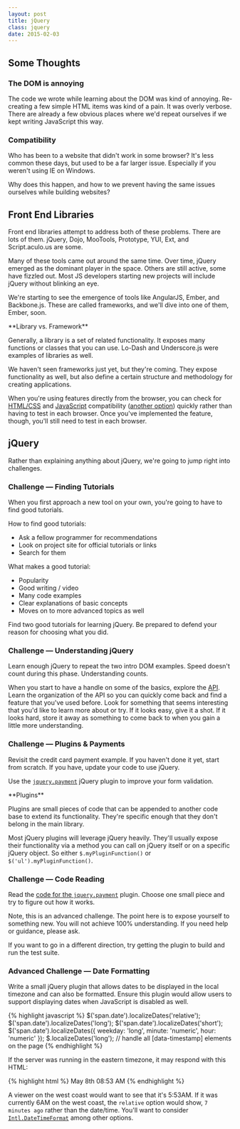 ```yaml
---
layout: post
title: jQuery
class: jquery
date: 2015-02-03
---
```


## Some Thoughts

### The DOM is annoying

The code we wrote while learning about the DOM was kind of annoying.
Re-creating a few simple HTML items was kind of a pain. It was overly verbose.
There are already a few obvious places where we'd repeat ourselves if we kept
writing JavaScript this way.

### Compatibility

Who has been to a website that didn't work in some browser? It's less common
these days, but used to be a far larger issue. Especially if you weren't using
IE on Windows.

Why does this happen, and how to we prevent having the same issues ourselves
while building websites?


## Front End Libraries

Front end libraries attempt to address both of these problems. There are lots
of them. jQuery, Dojo, MooTools, Prototype, YUI, Ext, and Script.aculo.us are
some.

Many of these tools came out around the same time. Over time, jQuery emerged as
the dominant player in the space. Others are still active, some have fizzled
out. Most JS developers starting new projects will include jQuery without
blinking an eye.

We're starting to see the emergence of tools like AngularJS, Ember, and
Backbone.js. These are called frameworks, and we'll dive into one of them,
Ember, soon.

<aside>
**Library vs. Framework**

Generally, a library is a set of related functionality. It exposes many
functions or classes that you can use. Lo-Dash and Underscore.js were examples
of libraries as well.

We haven't seen frameworks just yet, but they're coming. They expose
functionality as well, but also define a certain structure and methodology for
creating applications.
</aside>

When you're using features directly from the browser, you can check for
[HTML/CSS][caniuse] and [JavaScript][es5-compat] compatibility
([another option][qm-compat]) quickly rather than having to test in each
browser. Once you've implemented the feature, though, you'll still need to test
in each browser.


## jQuery

Rather than explaining anything about jQuery, we're going to jump right into
challenges.

### Challenge &mdash; Finding Tutorials

When you first approach a new tool on your own, you're going to have to find
good tutorials.

How to find good tutorials:

* Ask a fellow programmer for recommendations
* Look on project site for official tutorials or links
* Search for them

What makes a good tutorial:

* Popularity
* Good writing / video
* Many code examples
* Clear explanations of basic concepts
* Moves on to more advanced topics as well

Find two good tutorials for learning jQuery. Be prepared to defend your reason
for choosing what you did.


### Challenge &mdash; Understanding jQuery

Learn enough jQuery to repeat the two intro DOM examples. Speed doesn't count
during this phase. Understanding counts.

When you start to have a handle on some of the basics, explore the
[API][jq-api]. Learn the organization of the API so you can quickly come back
and find a feature that you've used before. Look for something that seems
interesting that you'd like to learn more about or try. If it looks easy, give
it a shot. If it looks hard, store it away as something to come back to when
you gain a little more understanding.


### Challenge &mdash; Plugins & Payments

Revisit the credit card payment example. If you haven't done it yet, start from
scratch. If you have, update your code to use jQuery.

Use the [`jquery.payment`][stripe-payment] jQuery plugin to improve your form
validation.

<aside>
**Plugins**

Plugins are small pieces of code that can be appended to another code base to
extend its functionality. They're specific enough that they don't belong in the
main library.

Most jQuery plugins will leverage jQuery heavily. They'll usually expose their
functionality via a method you can call on jQuery itself or on a specific
jQuery object. So either `$.myPluginFunction()` or
`$('ul').myPluginFunction()`.
</aside>


### Challenge &mdash; Code Reading

Read the [code for the `jquery.payment`][stripe-payment-src] plugin. Choose one
small piece and try to figure out how it works.

Note, this is an advanced challenge. The point here is to expose yourself to
something new. You will not achieve 100% understanding. If you need help or
guidance, please ask.

If you want to go in a different direction, try getting the plugin to build and
run the test suite.


### Advanced Challenge &mdash; Date Formatting

Write a small jQuery plugin that allows dates to be displayed in the local
timezone and can also be formatted. Ensure this plugin would allow users to
support displaying dates when JavaScript is disabled as well.

{% highlight javascript %}
$('span.date').localizeDates('relative');
$('span.date').localizeDates('long');
$('span.date').localizeDates('short');
$('span.date').localizeDates({ weekday: 'long', minute: 'numeric', hour: 'numeric' });
$.localizeDates('long'); // handle all [data-timestamp] elements on the page
{% endhighlight %}

If the server was running in the eastern timezone, it may respond with this
HTML:

{% highlight html %}
<span class="date" data-timestamp="1399553615090">May 8th 08:53 AM</span>
{% endhighlight %}

A viewer on the west coast would want to see that it's 5:53AM. If it was
currently 6AM on the west coast, the `relative` option would show,
`7 minutes ago` rather than the date/time. You'll want to consider
[`Intl.DateTimeFormat`][mdn-dateTimeFormat] among other options.


[caniuse]: http://caniuse.com
[es5-compat]: http://kangax.github.io/es5-compat-table/
[qm-compat]: http://www.quirksmode.org/compatibility.html

[stripe-payment]: https://github.com/stripe/jquery.payment
[stripe-payment-src]: https://github.com/stripe/jquery.payment/blob/master/src/jquery.payment.coffee
[jq-api]: http://api.jquery.com
[mdn-dateTimeFormat]: https://developer.mozilla.org/en-US/docs/Web/JavaScript/Reference/Global_Objects/DateTimeFormat
[mdn-toLocaleString]: https://developer.mozilla.org/en-US/docs/Web/JavaScript/Reference/Global_Objects/Date/toLocaleString
